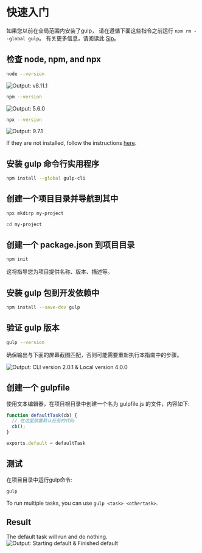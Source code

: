 <!-- front-matter
id: quick-start
title: Quick Start
hide_title: true
sidebar_label: Quick Start
-->

# 快速入门

如果您以前在全局范围内安装了gulp，
请在遵循下面这些指令之前运行 `npm rm --global gulp`。
有关更多信息，请阅读此 [Sip][sip-article]。

## 检查 node, npm, and npx
```sh
node --version
```
![Output: v8.11.1][img-node-version-command]
```sh
npm --version
```
![Output: 5.6.0][img-npm-version-command]
```sh
npx --version
```
![Output: 9.7.1][img-npx-version-command]

If they are not installed, follow the instructions [here][node-install].

## 安装 gulp 命令行实用程序
```sh
npm install --global gulp-cli
```

## 创建一个项目目录并导航到其中
```sh
npx mkdirp my-project
```
```sh
cd my-project
```

## 创建一个 package.json 到项目目录
```sh
npm init
```
这将指导您为项目提供名称、版本、描述等。

## 安装 gulp 包到开发依赖中
```sh
npm install --save-dev gulp
```

## 验证 gulp 版本

```sh
gulp --version
```

确保输出与下面的屏幕截图匹配，否则可能需要重新执行本指南中的步骤。

![Output: CLI version 2.0.1 & Local version 4.0.0][img-gulp-version-command]

## 创建一个 gulpfile

使用文本编辑器，在项目根目录中创建一个名为 gulpfile.js 的文件，内容如下:
```js
function defaultTask(cb) {
  // 在这里放置默认任务的代码
  cb();
}

exports.default = defaultTask
```

## 测试

在项目目录中运行gulp命令:
```sh
gulp
```
To run multiple tasks, you can use `gulp <task> <othertask>`.

## Result
The default task will run and do nothing.
![Output: Starting default & Finished default][img-gulp-command]

[sip-article]: https://medium.com/gulpjs/gulp-sips-command-line-interface-e53411d4467
[node-install]: https://nodejs.org/en/
[img-node-version-command]: https://gulpjs.com/img/docs-node-version-command.png
[img-npm-version-command]: https://gulpjs.com/img/docs-npm-version-command.png
[img-npx-version-command]: https://gulpjs.com/img/docs-npx-version-command.png
[img-gulp-version-command]: https://gulpjs.com/img/docs-gulp-version-command.png
[img-gulp-command]: https://gulpjs.com/img/docs-gulp-command.png
